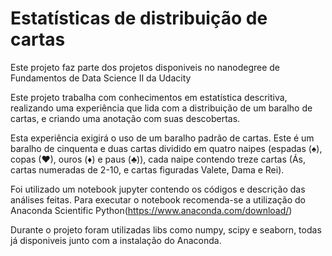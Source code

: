 # Estatísticas de distribuição de cartas

Este projeto faz parte dos projetos disponiveis no nanodegree de Fundamentos de Data Science II da Udacity

Este projeto trabalha com conhecimentos em estatística descritiva, realizando uma experiência que lida com a distribuição de um baralho de cartas, e criando uma anotação com suas descobertas.

Esta experiência exigirá o uso de um baralho padrão de cartas. Este é um baralho de cinquenta e duas cartas dividido em quatro naipes (espadas (♠), copas (♥), ouros (♦) e paus (♣)), cada naipe contendo treze cartas (Ás, cartas numeradas de 2-10, e cartas figuradas Valete, Dama e Rei). 

Foi utilizado um notebook jupyter contendo os códigos e descrição das análises feitas.
Para executar o notebook recomenda-se a utilização do Anaconda Scientific Python(https://www.anaconda.com/download/)

Durante o projeto foram utilizadas libs como numpy, scipy e seaborn, todas já disponiveis junto com a instalação do Anaconda.
